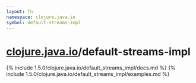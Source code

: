 ```yaml
---
layout: fn
namespace: clojure.java.io
symbol: default-streams-impl
---
```


# [clojure.java.io](../)/default-streams-impl

{% include 1.5.0/clojure.java.io/default_streams_impl/docs.md %}
{% include 1.5.0/clojure.java.io/default_streams_impl/examples.md %}

